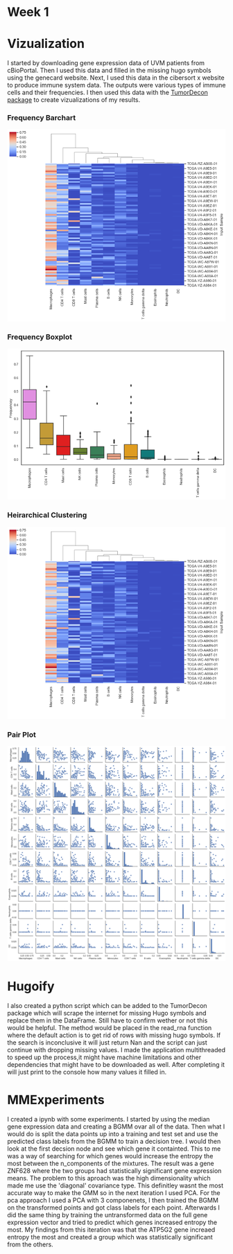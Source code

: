 # Week 1
# Vizualization
I started by downloading gene expression data of UVM patients from cBioPortal. Then I used this data and filled in the missing hugo symbols using the genecard website. Next, I used this data in the cibersort x website to produce immune system data. The outputs were various types of immune cells and their frequencies. I then used this data with the [TumorDecon package](https://github.com/ShahriyariLab/TumorDecon) to create vizualizations of my results. 

### Frequency Barchart
![Frequency Barchart](UVM_hierarchical_clustering.png)
### Frequency Boxplot
![Frequency Boxplot](UVM_frequency_boxplot.png)
### Heirarchical Clustering
![Frequency Barchart](UVM_hierarchical_clustering.png)
### Pair Plot
![Frequency Barchart](UVM_pair_plot.png)

# Hugoify
I also created a python script which can be added to the TumorDecon package which will scrape the internet for missing Hugo symbols and replace them in the DataFrame. Still have to confirm wether or not this would be helpful. The method would be placed in the read_rna function where the default action is to get rid of rows with missing hugo symbols. If the search is inconclusive it will just return Nan and the script can just continue with dropping missing values. I made the application multithreaded to speed up the process,it might have machine limitations and other dependencies that might have to be downloaded as well. After completing it will just print to the console how many values it filled in.

# MMExperiments
I created a ipynb with some experiments. I started by using the median gene expression data and creating a BGMM ovar all of the data. Then what I would do is split the data points up into a training and test set and use the predicted class labels from the BGMM to train a decision tree. I would then look at the first decsion node and see which gene it containted. This to me was a way of searching for which genes would increase the entropy the most between the n_components of the mixtures. The result was a gene ZNF628 where the two groups had statistically significant gene expression means. The problem to this aproach was the high dimensionality which made me use the 'diagonal' covariance type. This definitley wasnt the most accurate way to make the GMM so in the next iteration I used PCA. For the pca approach I used a PCA with 3 componenets, I then trained the BGMM on the transformed points and got class labels for each point. Afterwards I did the same thing by training the untransformed data on the full gene expression vector and tried to predict which genes increased entropy the most. My findings from this iteration was that the ATP5G2 gene increaed entropy the most and created a group which was statistically significant from the others. 
